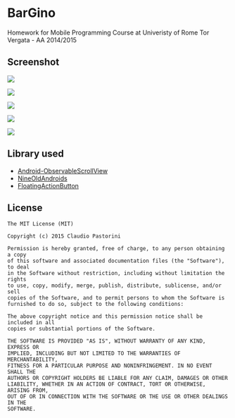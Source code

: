 # BarGino
Homework for Mobile Programming Course at Univeristy of Rome Tor Vergata - AA 2014/2015

## Screenshot
![](images/main.jpg?raw=true)

![](images/main_2.jpg?raw=true)

![](images/main_land.jpg?raw=true)

![](images/summary.jpg?raw=true)

![](images/summary_land.jpg?raw=true)

## Library used

* [Android-ObservableScrollView](https://github.com/ksoichiro/Android-ObservableScrollView)
* [NineOldAndroids](https://github.com/JakeWharton/NineOldAndroids)
* [FloatingActionButton](https://github.com/makovkastar/FloatingActionButton)

## License

    The MIT License (MIT)

    Copyright (c) 2015 Claudio Pastorini
    
    Permission is hereby granted, free of charge, to any person obtaining a copy
    of this software and associated documentation files (the "Software"), to deal
    in the Software without restriction, including without limitation the rights
    to use, copy, modify, merge, publish, distribute, sublicense, and/or sell
    copies of the Software, and to permit persons to whom the Software is
    furnished to do so, subject to the following conditions:
    
    The above copyright notice and this permission notice shall be included in all
    copies or substantial portions of the Software.
    
    THE SOFTWARE IS PROVIDED "AS IS", WITHOUT WARRANTY OF ANY KIND, EXPRESS OR
    IMPLIED, INCLUDING BUT NOT LIMITED TO THE WARRANTIES OF MERCHANTABILITY,
    FITNESS FOR A PARTICULAR PURPOSE AND NONINFRINGEMENT. IN NO EVENT SHALL THE
    AUTHORS OR COPYRIGHT HOLDERS BE LIABLE FOR ANY CLAIM, DAMAGES OR OTHER
    LIABILITY, WHETHER IN AN ACTION OF CONTRACT, TORT OR OTHERWISE, ARISING FROM,
    OUT OF OR IN CONNECTION WITH THE SOFTWARE OR THE USE OR OTHER DEALINGS IN THE
    SOFTWARE.
